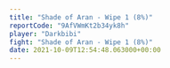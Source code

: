 ```yaml
---
title: "Shade of Aran - Wipe 1 (8%)"
reportCode: "9AfVWmKt2b34yk8h"
player: "Darkbibi"
fight: "Shade of Aran - Wipe 1 (8%)"
date: 2021-10-09T12:54:48.063000+00:00
---
```

